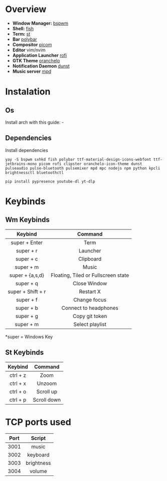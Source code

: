# Overview

- **Window Manager:** [bspwm](https://github.com/baskerville/bspwm)
- **Shell:** [fish](https://github.com/fish-shell/fish-shell)
- **Term:** [st](https://st.suckless.org)
- **Bar** [polybar](https://github.com/polybar/polybar)
- **Compositor** [picom](https://github.com/yshui/picom)
- **Editor** vim/nvim
- **Application Launcher** [rofi](https://github.com/davatorium/rofi)
- **GTK Theme** [oranchelo](https://github.com/OrancheloTeam/oranchelo-icon-theme)
- **Notification Daemon** [dunst](https://github.com/dunst-project/dunst)
- **Music server** [mpd](https://github.com/MusicPlayerDaemon/MPD)

# Instalation

## Os

Install arch with this guide: -

## Dependencies

Install dependencies
```
yay -S bspwm sxhkd fish polybar ttf-material-design-icons-webfont ttf-jetbrains-mono picom rofi clipster oranchelo-icon-theme dunst pulseaudio pulse-bluetooth pulsemixer mpd mpc nodejs npm python kpcli brightnessctl bluetoothctl
```
```
pip install pypresence youtube-dl yt-dlp
```

# Keybinds

## Wm Keybinds

|    Keybind      |             Command                  |
|:---------------:|:------------------------------------:|
|   super + Enter |              Term                    |
|   super + r     |             Launcher                 |
|   super + c     |            Clipboard                 |
|   super + m     |              Music                   |
| super + {a,s,d} | Floating, Tiled or Fullscreen state  |
| super + q       |          Close Window                |
|super + Shift + r|            Restart X                 |
|   super + f     |           Change focus               |
|   super + b     |       Connect to headphones          |
|   super + g     |          Copy git token              |
|   super + m     |         Select playlist              |

*super = Windows Key

## St Keybinds

| Keybind|   Command |
|:------:|:---------:|
|ctrl + z|    Zoom   |
|ctrl + x|   Unzoom  |
|ctrl + o| Scroll up |
|ctrl + p|Scroll down|

# TCP ports used

|Port |   Script   |
|:---:|:----------:|
|3001 |  music     |
|3002 | keyboard   |
|3003 | brightness |
|3004 |  volume    |
